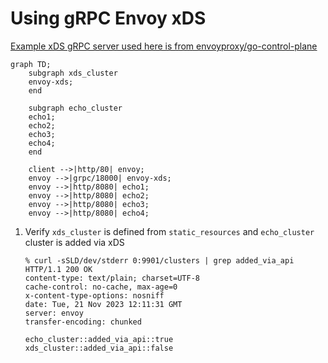 # Using gRPC Envoy xDS

[Example xDS gRPC server used here is from envoyproxy/go-control-plane](https://github.com/envoyproxy/go-control-plane/tree/main/internal/example)

```mermaid
graph TD;
    subgraph xds_cluster
    envoy-xds;
    end

    subgraph echo_cluster
    echo1;
    echo2;
    echo3;
    echo4;
    end

    client -->|http/80| envoy;
    envoy -->|grpc/18000| envoy-xds;
    envoy -->|http/8080| echo1;
    envoy -->|http/8080| echo2;
    envoy -->|http/8080| echo3;
    envoy -->|http/8080| echo4;
```

1. Verify `xds_cluster` is defined from `static_resources` and `echo_cluster` cluster is added via xDS
    ```command
    % curl -sSLD/dev/stderr 0:9901/clusters | grep added_via_api
    HTTP/1.1 200 OK
    content-type: text/plain; charset=UTF-8
    cache-control: no-cache, max-age=0
    x-content-type-options: nosniff
    date: Tue, 21 Nov 2023 12:11:31 GMT
    server: envoy
    transfer-encoding: chunked

    echo_cluster::added_via_api::true
    xds_cluster::added_via_api::false
    ```
